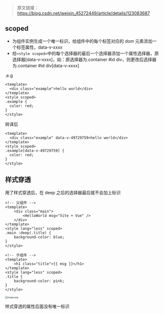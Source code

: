 > 原文链接：https://blog.csdn.net/weixin_45272449/article/details/123083687

## scoped

- 为组件实例生成一个唯一标识，给组件中的每个标签对应的 dom 元素添加一个标签属性，data-v-xxxx
- 给`<style scoped>`中的每个选择器的最后一个选择器添加一个属性选择器，原选择器[data-v-xxxx]，如：原选择器为.container #id div，则更改后选择器为.container #id div[data-v-xxxx]

.e.g

```vue
<template>
  <div class="example">hello world</div>
</template>
<style scoped>
.example {
  color: red;
}
</style>
```

转译后

```vue{2,5}
<template>
  <div class="example" data-v-49729759>hello world</div>
</template>
<style scoped>
.example[data-v-49729759] {
  color: red;
}
</style>
```

## 样式穿透

用了样式穿透后，在 deep 之后的选择器最后就不会加上标识

```vue {8-9}
<!-- 父组件 -->
<template>
  	<div class="main">
        <HelloWorld msg="Vite + Vue" />
    </div>
</template>
<style lang="less" scoped>
.main :deep(.title) {
    background-color: blue;
}
</style>
```

```vue {6-7}
<!-- 子组件 -->
<template>
 	<h1 class="title">{{ msg }}</h1>
</template>
<style lang="less" scoped>
.title {
    background-color: pink;
}
</style>
```

<img src="https://p6-juejin.byteimg.com/tos-cn-i-k3u1fbpfcp/e0a5dedc2e0248778259f031828a6f1d~tplv-k3u1fbpfcp-watermark.image?" alt="image.png" style="zoom:50%;" /> 

样式穿透的属性后面没有唯一标识